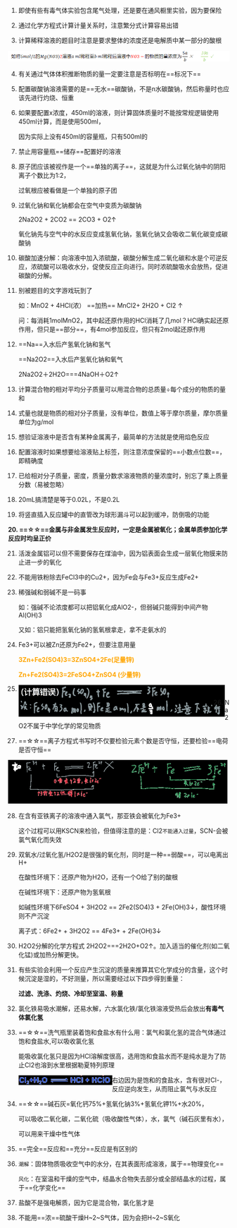 1. 即使有些有毒气体实验包含尾气处理，还是要在通风橱里实验，因为要保险
2. 通过化学方程式计算计量关系时，注意繁分式计算容易出错

3. 计算稀释溶液的题目时注意是要求整体的浓度还是电解质中某一部分的酸根

![img](clip_image001-1651758382663.png)

4. 有关通过气体体积推断物质的量一定要注意是否标明在==标况下==

5. 配置碳酸钠溶液需要的是==无水==碳酸钠，不是n水碳酸钠，然后称量时也应该先进行灼烧、恒重

6. 如果要配置x浓度，450ml的溶液，则计算固体质量时不能按常规逻辑使用450ml计算，而是使用500ml，

   因为实际上没有450ml的容量瓶，只有500ml的

7. 禁止用容量瓶==储存==配置好的溶液

8. 原子团应该被视作是一个==单独的离子==，这就是为什么过氧化钠中的阴阳离子个数比为1:2，

   过氧根应被看做是一个单独的原子团

9. 过氧化钠和氧化钠都会在空气中变质为碳酸钠

   2Na2O2 + 2CO2 == 2CO3 + O2↑ 

   氧化钠先与空气中的水反应变成氢氧化钠，氢氧化钠又会吸收二氧化碳变成碳酸钠

10. 碳酸加速分解：向溶液中加入浓硫酸，碳酸分解生成二氧化碳和水是个可逆反应，浓硫酸可以吸收水分，促使反应正向进行。同时浓硫酸吸水会放热，促进碳酸的分解。

11. 别被题目的文字游戏玩到了

    如：MnO2 + 4HCl(浓） ==加热== MnCl2+ 2H2O + Cl2 ↑

    问：每消耗1molMnO2，其中起还原作用的HCl消耗了几mol？HCl确实起还原作用，但只是==部分==，有4mol参加反应，但只有2mol起还原作用

12. ==Na==入水后产氢氧化钠和氢气

    ==Na2O2==入水后产氢氧化钠和氧气

    2Na2O2＋2H2O===4NaOH＋O2↑

13. 计算混合物的相对平均分子质量可以用混合物的总质量÷每个成分的物质的量和

14. 式量也就是物质的相对分子质量，没有单位，数值上等于摩尔质量，摩尔质量单位为g/mol

15. 想验证溶液中是否含有某种金属离子，最简单的方法就是使用焰色反应

16. 配置溶液时如果想要给溶液贴上标签，则注意浓度保留的==小数点位数==，即精确度

17. 已给相对分子质量，密度，质量分数求溶液物质的量浓度时，别忘了乘上质量分数（易被忽略）

18. 20mL搞清楚是等于0.02L，不是0.2L

19. 将竖直插入反应罐中的直管改为球形漏斗可以起到缓冲，防倒吸的功能

**20. ==☆☆==金属与非金属发生反应时，一定是金属被氧化；金属单质参加化学反应时均呈正价**

21. 活泼金属铝可以但不需要保存在煤油中，因为铝表面会生成一层氧化物膜来防止进一步的氧化

22. 不能用铁粉除去FeCl3中的Cu2+，因为Fe会与Fe3+反应生成Fe2+

23. 稀强碱和弱碱不是一码事

    如：强碱不论浓度都可以把铝氧化成AlO2-，但弱碱只能得到中间产物Al(OH)3

    又如：铝只能把氢氧化钠的氢氧根拿走，拿不走氨水的

24. Fe3+可以被Zn还原为Fe2+，但要注意用量

    <font color=orange>**3Zn+Fe2(SO4)3=3ZnSO4+2Fe(足量锌)**</font>

    <font color=orange>**Zn+Fe2(SO4)3=2FeSO4+ZnSO4 (少量锌)**</font>

25.  <img align=left src="1651758717625.png" alt="1651758717625" style="zoom: 50%;" /> 



26. Na2O2不属于中学化学的常见物质

27. ==☆☆==离子方程式书写时不仅要检验元素个数是否守恒，还要检验==电荷是否守恒==

<div align=left> <img src="1651758788895.png" alt="1651758788895" style="zoom:67%;  " /> </div>

28. 在含有亚铁离子的溶液中通入氯气，那亚铁会被氧化为Fe3+

    这个过程可以用KSCN来检验，但值得注意的是：Cl2`不能通入过量`，SCN-会被氯气氧化而失效

29. 双氧水/过氧化氢/H2O2是很强的氧化剂，同时是一种==弱酸==，可以电离出H+

    在酸性环境下：还原产物为H2O，还有一个O给了别的酸根

    在碱性环境下：还原产物为氢氧根

    如碱性环境下6FeSO4 + 3H2O2 == 2Fe2(SO4)3 + 2Fe(OH)3↓，酸性环境则不产沉淀

    离子式：6Fe2+ + 3H2O2 == 4Fe3+ + 2Fe(OH)3↓

30. H2O2分解的化学方程式 2H2O2===2H2O+O2↑。加入适当的催化剂(如二氧化锰)或加热分解更快。

31. 有些实验会利用一个反应产生沉淀的质量来推算其它化学成分的含量，这个时候沉淀是湿的，不好测量，所以需要经过以下四步得到重量：

    **过滤、洗涤、灼烧、冷却至室温、称量**

32. 氯化铁易吸水潮解，还易水解，六水氯化铁/氯化铁溶液受热后会放出**有毒气体氯化氢**

33. ==☆☆==洗气瓶里装着饱和食盐水有什么用：氯气和氯化氢的混合气体通过饱和食盐水,可以吸收氯化氢

    能吸收氯化氢只是因为HCl溶解度很高，选用饱和食盐水而不是纯水是为了防止Cl2也溶到水里根据勒夏特列原理

      <img align=left src="1651759030718.png" alt="1651759030718" style="zoom:80%;  " /> 

    右边因为是饱和的食盐水，含有很对Cl-，反应逆向发生，从而阻止氯气与水反应

   34. ==☆☆==碱石灰=氧化钙75%+氢氧化钠3%+氢氧化钾1%+水20%，

       可以吸收二氧化碳，二氧化硫（吸收酸性气体），水，氯气（碱石灰里有水），

       可以用来干燥中性气体

35. ==完全==反应和==充分==反应是有区别的

36. `潮解`：固体物质吸收空气中的水分，在其表面形成溶液，属于==物理变化==

    `风化`：在室温和干燥的空气中，结晶水合物失去部分或全部结晶水的过程，属于==化学变化==

37. 盐酸不是强电解质，因为它是混合物，氯化氢才是

38. 不能用==浓==硫酸干燥H~2~S气体，因为会把H~2~S氧化